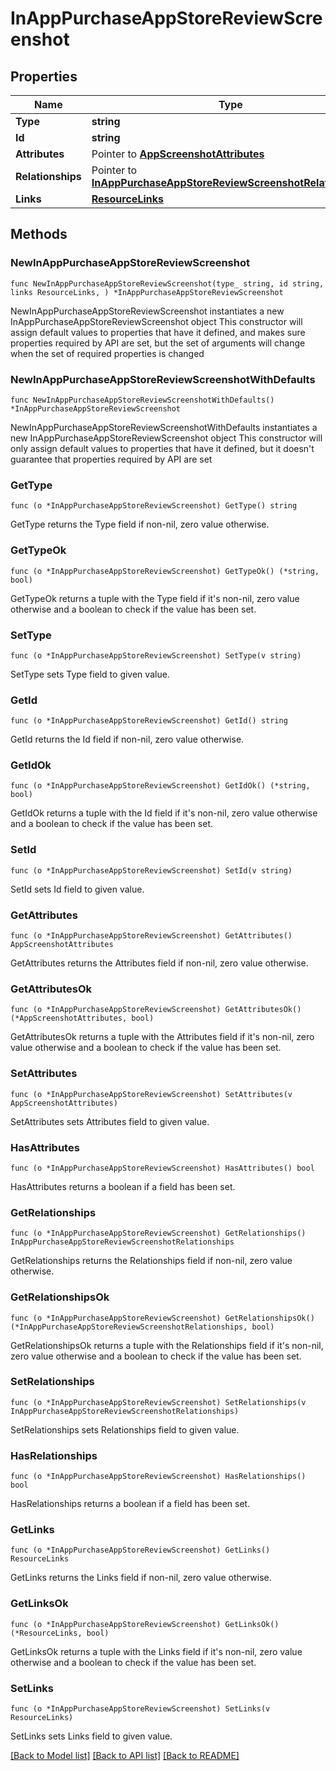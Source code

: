 # InAppPurchaseAppStoreReviewScreenshot

## Properties

Name | Type | Description | Notes
------------ | ------------- | ------------- | -------------
**Type** | **string** |  | 
**Id** | **string** |  | 
**Attributes** | Pointer to [**AppScreenshotAttributes**](AppScreenshotAttributes.md) |  | [optional] 
**Relationships** | Pointer to [**InAppPurchaseAppStoreReviewScreenshotRelationships**](InAppPurchaseAppStoreReviewScreenshotRelationships.md) |  | [optional] 
**Links** | [**ResourceLinks**](ResourceLinks.md) |  | 

## Methods

### NewInAppPurchaseAppStoreReviewScreenshot

`func NewInAppPurchaseAppStoreReviewScreenshot(type_ string, id string, links ResourceLinks, ) *InAppPurchaseAppStoreReviewScreenshot`

NewInAppPurchaseAppStoreReviewScreenshot instantiates a new InAppPurchaseAppStoreReviewScreenshot object
This constructor will assign default values to properties that have it defined,
and makes sure properties required by API are set, but the set of arguments
will change when the set of required properties is changed

### NewInAppPurchaseAppStoreReviewScreenshotWithDefaults

`func NewInAppPurchaseAppStoreReviewScreenshotWithDefaults() *InAppPurchaseAppStoreReviewScreenshot`

NewInAppPurchaseAppStoreReviewScreenshotWithDefaults instantiates a new InAppPurchaseAppStoreReviewScreenshot object
This constructor will only assign default values to properties that have it defined,
but it doesn't guarantee that properties required by API are set

### GetType

`func (o *InAppPurchaseAppStoreReviewScreenshot) GetType() string`

GetType returns the Type field if non-nil, zero value otherwise.

### GetTypeOk

`func (o *InAppPurchaseAppStoreReviewScreenshot) GetTypeOk() (*string, bool)`

GetTypeOk returns a tuple with the Type field if it's non-nil, zero value otherwise
and a boolean to check if the value has been set.

### SetType

`func (o *InAppPurchaseAppStoreReviewScreenshot) SetType(v string)`

SetType sets Type field to given value.


### GetId

`func (o *InAppPurchaseAppStoreReviewScreenshot) GetId() string`

GetId returns the Id field if non-nil, zero value otherwise.

### GetIdOk

`func (o *InAppPurchaseAppStoreReviewScreenshot) GetIdOk() (*string, bool)`

GetIdOk returns a tuple with the Id field if it's non-nil, zero value otherwise
and a boolean to check if the value has been set.

### SetId

`func (o *InAppPurchaseAppStoreReviewScreenshot) SetId(v string)`

SetId sets Id field to given value.


### GetAttributes

`func (o *InAppPurchaseAppStoreReviewScreenshot) GetAttributes() AppScreenshotAttributes`

GetAttributes returns the Attributes field if non-nil, zero value otherwise.

### GetAttributesOk

`func (o *InAppPurchaseAppStoreReviewScreenshot) GetAttributesOk() (*AppScreenshotAttributes, bool)`

GetAttributesOk returns a tuple with the Attributes field if it's non-nil, zero value otherwise
and a boolean to check if the value has been set.

### SetAttributes

`func (o *InAppPurchaseAppStoreReviewScreenshot) SetAttributes(v AppScreenshotAttributes)`

SetAttributes sets Attributes field to given value.

### HasAttributes

`func (o *InAppPurchaseAppStoreReviewScreenshot) HasAttributes() bool`

HasAttributes returns a boolean if a field has been set.

### GetRelationships

`func (o *InAppPurchaseAppStoreReviewScreenshot) GetRelationships() InAppPurchaseAppStoreReviewScreenshotRelationships`

GetRelationships returns the Relationships field if non-nil, zero value otherwise.

### GetRelationshipsOk

`func (o *InAppPurchaseAppStoreReviewScreenshot) GetRelationshipsOk() (*InAppPurchaseAppStoreReviewScreenshotRelationships, bool)`

GetRelationshipsOk returns a tuple with the Relationships field if it's non-nil, zero value otherwise
and a boolean to check if the value has been set.

### SetRelationships

`func (o *InAppPurchaseAppStoreReviewScreenshot) SetRelationships(v InAppPurchaseAppStoreReviewScreenshotRelationships)`

SetRelationships sets Relationships field to given value.

### HasRelationships

`func (o *InAppPurchaseAppStoreReviewScreenshot) HasRelationships() bool`

HasRelationships returns a boolean if a field has been set.

### GetLinks

`func (o *InAppPurchaseAppStoreReviewScreenshot) GetLinks() ResourceLinks`

GetLinks returns the Links field if non-nil, zero value otherwise.

### GetLinksOk

`func (o *InAppPurchaseAppStoreReviewScreenshot) GetLinksOk() (*ResourceLinks, bool)`

GetLinksOk returns a tuple with the Links field if it's non-nil, zero value otherwise
and a boolean to check if the value has been set.

### SetLinks

`func (o *InAppPurchaseAppStoreReviewScreenshot) SetLinks(v ResourceLinks)`

SetLinks sets Links field to given value.



[[Back to Model list]](../README.md#documentation-for-models) [[Back to API list]](../README.md#documentation-for-api-endpoints) [[Back to README]](../README.md)


